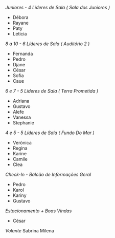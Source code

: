 *Juniores - 4 Líderes de Sala ( Sala dos Juniores )*

- Débora 
- Rayane
- Paty
- Leticia


*8 a 10 - 6 Líderes de Sala ( Auditório 2 )*

- Fernanda
- Pedro
- Djane 
- César
- Sofia
- Caue


*6 e 7 - 5 Líderes de Sala ( Terra Prometida )*

- Adriana
- Gustavo
- Alefe
- Vanessa
- Stephanie 


*4 e 5 - 5 Líderes de Sala ( Fundo Do Mar )*

- Verônica
- Regina
- Karine
- Camile
- Clea

*Check-In - Balcão de Informações Geral*
- Pedro
- Karol
- Kariny
- Gustavo

*Estacionamento + Boas Vindas*
- César

*Volante*
Sabrina
Milena

